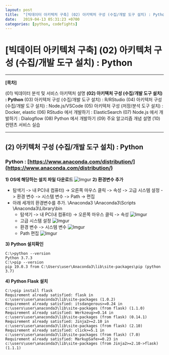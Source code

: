 ```yaml
---
layout: post
title:  "[빅데이터 아키텍처 구축] (02) 아키텍처 구성 (수집/개발 도구 설치) : Python"
date:   2019-04-13 05:31:23 +0700
categories: [python, codefights]
---
```


# [빅데이터 아키텍처 구축] (02) 아키텍처 구성 (수집/개발 도구 설치) : Python

___

__[목차]__

(01) 빅데이터 분석 및 서비스 아키텍처 설명
__(02) 아키텍처 구성 (수집/개발 도구 설치) : Python__
(03) 아키텍처 구성 (수집/개발 도구 설치) : R/RStudio
(04) 아키텍처 구성 (수집/개발 도구 설치) : Node.js/VSCode
(05) 아키텍처 구성 (저장/분석 도구 설치) : Docker, elastic
(06) RStudio 에서 개발하기 : ElasticSearch
(07) Node.js 에서 개발하기 : Dialogflow
(08) Python 에서 개발하기
(09) 주요 알고리즘 개념 설명
(10) 컨텐츠 서비스 실습

___

## (2) 아키텍처 구성 (수집/개발 도구 설치) : Python
### Python : [https://www.anaconda.com/distribution/](https://www.anaconda.com/distribution/)
**1) OS에 해당하는 설치 파일 다운로드**
![Imgur](https://i.imgur.com/ShHwZyq.png)
**2) 환경변수 추가**
- 탐색기 -> 내 PC(내 컴퓨터) -> 오른쪽 마우스 클릭 -> 속성 -> 고급 시스템 설정 -> 환경 변수 -> 시스템 변수 -> Path -> 편집
- 아래 세개의 환경변수를 추가.
\Anaconda3
\Anaconda3\Scripts
\Anaconda3\Library\bin
	- 탐색기 -> 내 PC(내 컴퓨터) -> 오른쪽 마우스 클릭 -> 속성
![Imgur](https://i.imgur.com/PDdOwyx.png)
	- 고급 시스템 설정
![Imgur](https://i.imgur.com/nxem2Pm.png)
	- 환경 변수 -> 시스템 변수
![Imgur](https://i.imgur.com/Jx6NwY1.png)
	- Path 편집
![Imgur](https://i.imgur.com/1yGgRpJ.png)

**3) Python 설치확인**
```console
C:\>python --version
Python 3.7.3
C:\>pip --version
pip 19.0.3 from C:\Users\user\Anaconda3\lib\site-packages\pip (python 3.7)
```

**4) Python Flask 설치**
```console
C:\>pip install flask
Requirement already satisfied: flask in c:\users\user\anaconda3\lib\site-packages (1.0.2)
Requirement already satisfied: itsdangerous>=0.24 in c:\users\user\anaconda3\lib\site-packages (from flask) (1.1.0)
Requirement already satisfied: Werkzeug>=0.14 in c:\users\user\anaconda3\lib\site-packages (from flask) (0.14.1)
Requirement already satisfied: Jinja2>=2.10 in c:\users\user\anaconda3\lib\site-packages (from flask) (2.10)
Requirement already satisfied: click>=5.1 in c:\users\user\anaconda3\lib\site-packages (from flask) (7.0)
Requirement already satisfied: MarkupSafe>=0.23 in c:\users\user\anaconda3\lib\site-packages (from Jinja2>=2.10->flask) (1.1.1)
```
